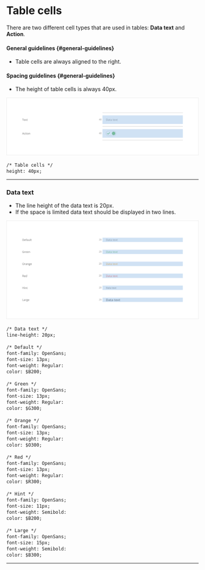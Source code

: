 # Table cells

There are two different cell types that are used in tables: **Data text** and **Action**.

#### General guidelines {#general-guidelines}

* Table cells are always aligned to the right.

#### Spacing guidelines {#general-guidelines}

* The height of table cells is always 40px.

![](/assets/molecules/table-cells-sizing.png)

```
/* Table cells */
height: 40px;
```

---

### Data text

* The line height of the data text is 20px.
* If the space is limited data text should be displayed in two lines.

![](/assets/molecules/table-cells-data-text.png)

```
/* Data text */
line-height: 20px;

/* Default */
font-family: OpenSans;
font-size: 13px;
font-weight: Regular:
color: $B200;

/* Green */
font-family: OpenSans;
font-size: 13px;
font-weight: Regular:
color: $G300;

/* Orange */
font-family: OpenSans;
font-size: 13px;
font-weight: Regular:
color: $O300;

/* Red */
font-family: OpenSans;
font-size: 13px;
font-weight: Regular:
color: $R300;

/* Hint */
font-family: OpenSans;
font-size: 11px;
font-weight: Semibold:
color: $B200;

/* Large */
font-family: OpenSans;
font-size: 15px;
font-weight: Semibold:
color: $B300;
```

---

